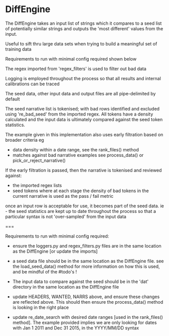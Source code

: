 # DiffEngine
The DiffEngine takes an input list of strings which it compares
to a seed list of potentially similar strings and outputs the 'most different' values from the input.

Useful to sift thru large data sets when trying to build a meaningful set of training data

Requirements to run with minimal config required shown below

The regex imported from 'regex_filters' is used to filter out bad data

Logging is employed throughout the process so that all results and internal calibrations can be traced

The seed data, other input data and output files are all pipe-delimited by default

The seed narrative list is tokenised; with bad rows identified and excluded using 're_bad_seed'
from the imported regex. All tokens have a density calculated and the input data is ultimately
compared against the seed token statistics.

The example given in this implementation also uses early filtration based on broader criteria eg
- data density within a date range, see the rank_files() method
- matches against bad narrative examples see process_data() or pick_or_reject_narrative()

If the early filtration is passed, then the narrative is tokenised and reviewed against:
 - the imported regex lists
 - seed tokens
 where at each stage the density of bad tokens in the current narrative is used as the pass / fail metric

once an input row is acceptable for use, it becomes part of the seed data.
ie - the seed statistics are kept up to date throughout the process so that a particular syntax is not
'over-sampled' from the input data

===

Requirements to run with minimal config required:
- ensure the loggers.py and regex_filters.py files are in the same location as the DiffEngine
[or update the imports]

- a seed data file should be in the same location as the DiffEngine file.
see the load_seed_data() method for more information on how this is used, and be mindful of the #todo's !

- The input data to compare against the seed should be in the 'dat' directory
in the same location as the DiffEngine file

- update HEADERS, WANTED, NARRS above, and ensure these changes are reflected above.
This should then ensure the process_data() method is looking in the right place

- update re_date_search with desired date ranges [used in the rank_files() method]. The example
provided implies we are only looking for dates with Jan 1 2011 and Dec 31 2015, in the YYYY/MM/DD syntax
